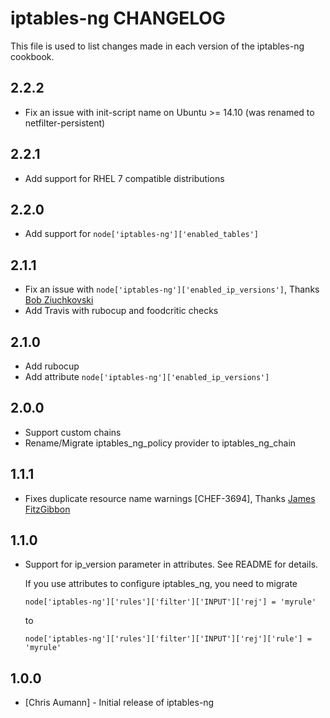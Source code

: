 iptables-ng CHANGELOG
=====================

This file is used to list changes made in each version of the iptables-ng cookbook.

2.2.2
-----

- Fix an issue with init-script name on Ubuntu >= 14.10 (was renamed to netfilter-persistent)

2.2.1
-----

- Add support for RHEL 7 compatible distributions


2.2.0
-----

- Add support for `node['iptables-ng']['enabled_tables']`


2.1.1
-----

- Fix an issue with `node['iptables-ng']['enabled_ip_versions']`, Thanks [Bob Ziuchkovski](https://github.com/ziuchkovski)
- Add Travis with rubocup and foodcritic checks

2.1.0
-----

- Add rubocup
- Add attribute `node['iptables-ng']['enabled_ip_versions']`


2.0.0
-----

- Support custom chains
- Rename/Migrate iptables\_ng\_policy provider to iptables\_ng\_chain

1.1.1
-----

- Fixes duplicate resource name warnings [CHEF-3694], Thanks [James FitzGibbon](http://github.com/jf647)

1.1.0
-----

- Support for ip\_version parameter in attributes. See README for details.

  If you use attributes to configure iptables\_ng, you need to migrate

  ```node['iptables-ng']['rules']['filter']['INPUT']['rej'] = 'myrule'```

  to

  ```node['iptables-ng']['rules']['filter']['INPUT']['rej']['rule'] = 'myrule'```


1.0.0
-----
- [Chris Aumann] - Initial release of iptables-ng
